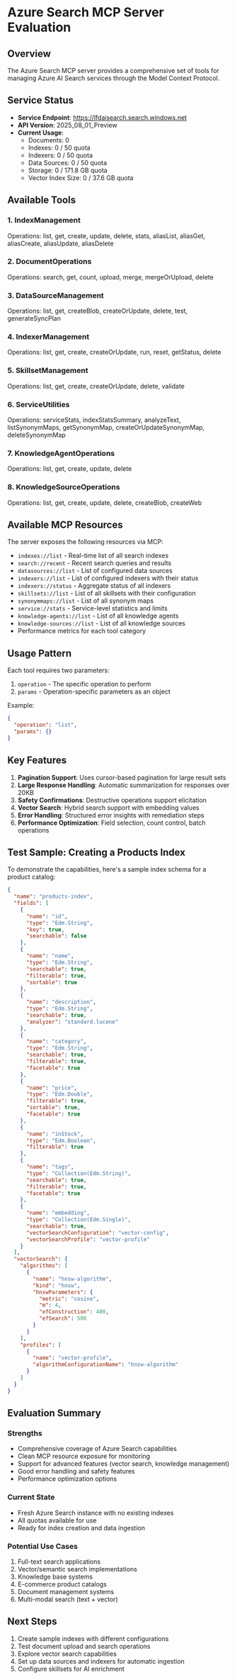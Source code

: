 # Azure Search MCP Server Evaluation

## Overview
The Azure Search MCP server provides a comprehensive set of tools for managing Azure AI Search services through the Model Context Protocol.

## Service Status
- **Service Endpoint**: https://lfdaisearch.search.windows.net
- **API Version**: 2025_08_01_Preview
- **Current Usage**:
  - Documents: 0
  - Indexes: 0 / 50 quota
  - Indexers: 0 / 50 quota
  - Data Sources: 0 / 50 quota
  - Storage: 0 / 171.8 GB quota
  - Vector Index Size: 0 / 37.6 GB quota

## Available Tools

### 1. IndexManagement
Operations: list, get, create, update, delete, stats, aliasList, aliasGet, aliasCreate, aliasUpdate, aliasDelete

### 2. DocumentOperations  
Operations: search, get, count, upload, merge, mergeOrUpload, delete

### 3. DataSourceManagement
Operations: list, get, createBlob, createOrUpdate, delete, test, generateSyncPlan

### 4. IndexerManagement
Operations: list, get, create, createOrUpdate, run, reset, getStatus, delete

### 5. SkillsetManagement
Operations: list, get, create, createOrUpdate, delete, validate

### 6. ServiceUtilities
Operations: serviceStats, indexStatsSummary, analyzeText, listSynonymMaps, getSynonymMap, createOrUpdateSynonymMap, deleteSynonymMap

### 7. KnowledgeAgentOperations
Operations: list, get, create, update, delete

### 8. KnowledgeSourceOperations
Operations: list, get, create, update, delete, createBlob, createWeb

## Available MCP Resources

The server exposes the following resources via MCP:
- `indexes://list` - Real-time list of all search indexes
- `search://recent` - Recent search queries and results
- `datasources://list` - List of configured data sources
- `indexers://list` - List of configured indexers with their status
- `indexers://status` - Aggregate status of all indexers
- `skillsets://list` - List of all skillsets with their configuration
- `synonymmaps://list` - List of all synonym maps
- `service://stats` - Service-level statistics and limits
- `knowledge-agents://list` - List of all knowledge agents
- `knowledge-sources://list` - List of all knowledge sources
- Performance metrics for each tool category

## Usage Pattern

Each tool requires two parameters:
1. `operation` - The specific operation to perform
2. `params` - Operation-specific parameters as an object

Example:
```json
{
  "operation": "list",
  "params": {}
}
```

## Key Features

1. **Pagination Support**: Uses cursor-based pagination for large result sets
2. **Large Response Handling**: Automatic summarization for responses over 20KB
3. **Safety Confirmations**: Destructive operations support elicitation
4. **Vector Search**: Hybrid search support with embedding values
5. **Error Handling**: Structured error insights with remediation steps
6. **Performance Optimization**: Field selection, count control, batch operations

## Test Sample: Creating a Products Index

To demonstrate the capabilities, here's a sample index schema for a product catalog:

```json
{
  "name": "products-index",
  "fields": [
    {
      "name": "id",
      "type": "Edm.String",
      "key": true,
      "searchable": false
    },
    {
      "name": "name",
      "type": "Edm.String",
      "searchable": true,
      "filterable": true,
      "sortable": true
    },
    {
      "name": "description",
      "type": "Edm.String",
      "searchable": true,
      "analyzer": "standard.lucene"
    },
    {
      "name": "category",
      "type": "Edm.String",
      "searchable": true,
      "filterable": true,
      "facetable": true
    },
    {
      "name": "price",
      "type": "Edm.Double",
      "filterable": true,
      "sortable": true,
      "facetable": true
    },
    {
      "name": "inStock",
      "type": "Edm.Boolean",
      "filterable": true
    },
    {
      "name": "tags",
      "type": "Collection(Edm.String)",
      "searchable": true,
      "filterable": true,
      "facetable": true
    },
    {
      "name": "embedding",
      "type": "Collection(Edm.Single)",
      "searchable": true,
      "vectorSearchConfiguration": "vector-config",
      "vectorSearchProfile": "vector-profile"
    }
  ],
  "vectorSearch": {
    "algorithms": [
      {
        "name": "hnsw-algorithm",
        "kind": "hnsw",
        "hnswParameters": {
          "metric": "cosine",
          "m": 4,
          "efConstruction": 400,
          "efSearch": 500
        }
      }
    ],
    "profiles": [
      {
        "name": "vector-profile",
        "algorithmConfigurationName": "hnsw-algorithm"
      }
    ]
  }
}
```

## Evaluation Summary

### Strengths
- Comprehensive coverage of Azure Search capabilities
- Clean MCP resource exposure for monitoring
- Support for advanced features (vector search, knowledge management)
- Good error handling and safety features
- Performance optimization options

### Current State
- Fresh Azure Search instance with no existing indexes
- All quotas available for use
- Ready for index creation and data ingestion

### Potential Use Cases
1. Full-text search applications
2. Vector/semantic search implementations
3. Knowledge base systems
4. E-commerce product catalogs
5. Document management systems
6. Multi-modal search (text + vector)

## Next Steps
1. Create sample indexes with different configurations
2. Test document upload and search operations
3. Explore vector search capabilities
4. Set up data sources and indexers for automatic ingestion
5. Configure skillsets for AI enrichment